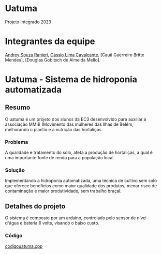 # Uatuma
Projeto Integrado 2023
# Integrantes da equipe
[Andrey Souza Ranieri](https://github.com/andreysrx), [Cássio Lima Cavalcante](https://github.com/CassioCavs), [Cauã Guerreiro Britto Mendes], [Douglas Gobitsch de Almeida Mello].
# Uatuma - Sistema de hidroponia automatizada

## Resumo
O uatuma é um projeto dos alunos da EC3 desenvolvido para auxiliar a associação MMIB (Movimento das mulheres das Ilhas de Belém, melhorando o plantio e a nutrição das hortaliças.
### Problema
A qualidade e tratamento do solo, afeta a produção de hortaliças, a qual é uma importante fonte de renda para a população local.

### Solução
Implementando a hidroponia automatizada, uma técnica de cultivo sem solo que oferece benefícios como maior qualidade dos produtos, menor risco de contaminação e maior produtividade, sem trabalho braçal.

## Detalhes do projeto

O sistema é composto por um arduino, controlado pelo sensor de nível d'água e bateria 9 volts, visando o baixo custo.

### Código
[codigouatuma.cpp](https://github.com/Beleaftech/Uatuma/blob/main/codigouatuma.cpp)
